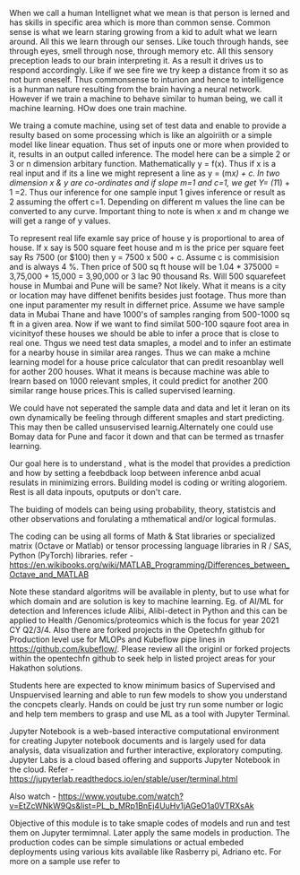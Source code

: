When we call a human Intellignet what we mean is that person is lerned and has skills in specific area which is more than common sense.
Common sense is what we learn staring growing from a kid to adult what we learn around. All this we learn through our senses.
Like touch through hands, see through eyes, smell through nose, through memory etc. All this sensory preception leads to our brain interpreting it.
As a result it drives us to respond accordingly. Like if we see fire we try keep a distance from it so as not burn oneself.
Thus commonsense to inturion and hence to intelligence is a hunman nature resulting from the brain having a neural network.
However if we train a machine to behave similar to human being, we call it machine learning. HOw does one train machine. 

We traing a comute machine,  using set of test data and enable to provide a resulty based on some 
processing which is like an algoiriith or a simple model like linear equation. Thus set of inputs one or more when provided to it,
results in an output called inference. The model here can be a simple 2 or 3 or n dimension arbitary function. Mathematically y = f(x).
Thus if x is a real input and if its a line we might represent a line as y = (m*x) + c. In two dimension x  & y are co-ordinates and if slope m=1 and c=1,
we get Y= (1*1) + 1 =2. Thus our inference for one sample input 1 gives inference or result as 2 assuming the offert c=1. Depending on different
m values the  line can be converted to any curve. Important thing to note is when x and m change we will get a range of y values.

To represent real life examle say price of house y is proportional to area of house. If x say is 500 square feet house and m is the price 
per square feet say Rs 7500 (or $100) then y = 7500 x 500 + c. Assume c is commisision and is always 4 %. Then price of 500 sq ft house
will be 1.04 * 375000  = 3,75,000 +  15,000 = 3,90,000 or 3 lac 90 thousand Rs. Will 500 squarefeet house in Mumbai and Pune will be same? Not likely.
What it means is a city or location may have diffenet benifits besides just footage. Thus more than one input paramenter my result in differnet price.
Assume we have sample data in Mubai Thane and have 1000's of samples ranging from 500-1000 sq ft in a given area. 
Now if we want to find similat 500-100 sqaure foot area in vicinityof these houses we should be able to infer a proce that is close to real one.
Thgus we need test data smaples, a model and to infer an estimate for a nearby house in similar area ranges. Thus we can make a mchine learning
model for a house price calculator that can predit resoanblay well for aother 200 houses. What it means is because machine was able to lrearn based on
1000 relevant smples, it could predict for another 200 similar range house prices.This is called supervised learning. 

We could have not seperated the sample data and data and let it leran on its own dynamically be feeling through different smaples and start predicting.
This may then be called unsuservised learnig.Alternately one could use Bomay data for Pune and facor it down and that can be termed as trnasfer learning.

Our goal here is to understand , what is the model that provides a prediction and how by setting a feebdback loop between inference anbd acual resulats
in minimizing errors. Building model is coding or writing alogoriem. Rest is all data inpouts, oputputs or don't care.

The buiding of models can being using probability, theory, statistcis and other observations and forulating a mthematical and/or logical formulas.

The coding can be using all forms of Math & Stat libraries or specialized matrix (Octave or Matlab)  or tensor processing language libraries in
R / SAS, Python (PyTorch) libraries. refer - https://en.wikibooks.org/wiki/MATLAB_Programming/Differences_between_Octave_and_MATLAB 

Note these standard algoritms will be available in plenty, but to use what for which domain and are solution is key to machine learning.
Eg. of AI/ML for detection and Inferences iclude
Alibi, Alibi-detect in Python and this can be applied to Health /Genomics/proteomics which is the focus for year 2021 CY Q2/3/4.
Also there are forked projects in the Opetechfn github for Production level use for MLOPs and Kubeflow pipe lines in https://github.com/kubeflow/.
Please review all the originl or forked  projects within the opentechfn github to seek help in listed project areas for your Hakathon solutions.

Students here are expected to know minimum basics of Supervised and Unspuervised learning and able to run few models to show you understand
the concpets clearly. Hands on could be just try run some number or logic and help tem members to grasp and use ML as a tool with Jupyter Terminal.

Jupyter Notebook is a web-based interactive computational environment for creating Jupyter notebook documents
and is largely used for data analysis, data visualization and further interactive, exploratory computing. 
Jupyter Labs is a cloud based offering and supports Jupyter Notebook in the cloud.
Refer - https://jupyterlab.readthedocs.io/en/stable/user/terminal.html

Also watch - https://www.youtube.com/watch?v=EtZcWNkW9Qs&list=PL_b_MRp1BnEj4UuHv1jAGeO1a0VTRXsAk

Objective of this module is to take smaple codes of models and run and test them on Jupyter termimnal. Later apply the same models in production.
The production codes can be simple simulations or actual embeded deployments using various kits available like Rasberry pi, Adriano etc.
For more on a sample use refer to 


